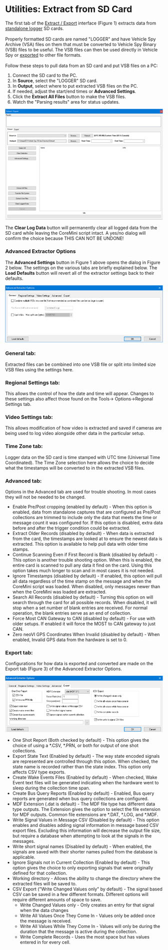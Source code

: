 # Utilities: Extract from SD Card

The first tab of the [Extract / Export](./) interface (Figure 1) extracts data from [standalone logger](../../../application-notes/application-note-vehiclescape-standalone-logging/) SD cards.\
\
Properly formatted SD cards are named "LOGGER" and have Vehicle Spy Archive (VSA) files on them that must be converted to Vehicle Spy Binary (VSB) files to be useful. The VSB files can then be used directly in Vehicle Spy or [exported](utilities-export-vsb-to-other-formats.md) to other file formats.\
\
Follow these steps to pull data from an SD card and put VSB files on a PC:

1. Connect the SD card to the PC.
2. In **Source**, select the "LOGGER" SD card.
3. In **Output**, select where to put extracted VSB files on the PC.
4. If needed, adjust the start/end times or **Advanced Settings**.
5. Click the **Extract All Files** button to make the VSB files.
6. Watch the "Parsing results" area for status updates.

![Figure 1: Use the Extract Tab to convert VSA files on an SD card to VSB files on a PC.](../../../.gitbook/assets/spyExtract.gif)

The **Clear Log Data** button will permanently clear all logged data from the SD card while leaving the CoreMini script intact.  A yes/no dialog will confirm the choice because THIS CAN NOT BE UNDONE!

### Advanced Extractor Options

The **Advanced Settings** button in Figure 1 above opens the dialog in Figure 2 below. The settings on the various tabs are briefly explained below. The **Load Defaults** button will revert all of the extractor settings back to their defaults.

![Figure 2: There are many settings to help customize data extraction from logger SD cards.](../../../.gitbook/assets/spyExtractAdvanced.gif)

### General tab:

Extracted files can be combined into one VSB file or split into limited size VSB files using the settings here.

### Regional Settings tab:

This allows the control of how the date and time will appear.  Changes to these settings also affect those found on the Tools-> Options->Regional Settings tab.

### Video Settings tab:

This allows modification of how video is extracted and saved if cameras are being used to log video alongside other data in the particular setup.

### Time Zone tab:

Logger data on the SD card is time stamped with UTC time (Universal Time Coordinated). The Time Zone selection here allows the choice to decide what the timestamps will be converted to in the extracted VSB files.

### Advanced tab:

Options in the Advanced tab are used for trouble shooting.  In most cases they will not be needed to be changed.

* Enable Pre/Post cropping (enabled by default) - When this option is enabled, data from standalone captures that are configured as Pre/Post collections are trimmed to include only the data that meets the time or message count it was configured for.  If this option is disabled, extra data before and after the trigger condition could be extracted.&#x20;
* Extract Older Records (disabled by default) - When data is extracted from the card, the timestamps are looked at to ensure the newest data is extracted.  This option is available to help pull data with older time stamps.&#x20;
* Continue Scanning Even if First Record is Blank (disabled by default) - This option is another trouble shooting option.  When this is enabled, the entire card is scanned to pull any data it find on the card.  Using this option takes much longer to scan and in most cases it is not needed.
* Ignore Timestamps (disabled by default) - If enabled, this option will pull all data regardless of the time stamp on the message and when the CoreMini script was loaded.  When disabled, only messages newer than when the CoreMini was loaded are extracted.
* Search All Records (disabled by default) - Turning this option on will search through the card for all possible records.  When disabled, it will stop when a set number of blank entries are received.  For normal operation, the blank entries serve as an end of collection.
* Force Most CAN Gateway to CAN (disabled by default) - For use with older setups.  If enabled it will force the MOST to CAN gateway to just CAN.
* Zero neoVI GPS Coordinates When Invalid (disabled by default) - When enabled, Invalid GPS data from the hardware is set to 0.

### Export tab:

Configurations for how data is exported and converted are made on the Export tab (Figure 3) of the Advanced Extractor Options.

![Figure 3: Advanced Export Options](../../../.gitbook/assets/SpyExtractExportOpt.gif)

* One Shot Report (Both checked by default) - This option gives the choice of using a \*.CSV, \*.PRN, or both for output of one shot collections.
* Export State Text (Enabled by default) - The way state encoded signals are represented are controlled through this option.  When checked, the state name is recorded rather than the state index.  This option only affects CSV type exports.
* Create Wake Events Files (Enabled by default) - When checked, Wake Event text files will be generated indicating when the hardware went to sleep during the collection time span.
* Create Bus Query Reports (Enabled by default) - Enabled, Bus query reports are generated when bus query collections are configured.
* MDF Extension (.dat is default) - The MDF file type has different data type outputs.  The Extension gives the option to select the file extension for MDF outputs.  Common file extensions are \*.DAT, \*.LOG, and \*.MDF.
* Write Signal Values in Message CSV (Disabled by default) - This option enables and disables adding signal information in message based CSV export files.  Excluding this information will decrease the output file size, but require a database when attempting to look at the signals in the messages.
* Write short signal names (Disabled by default) - When enabled, the signals are saved with their shorter names pulled from the database is applicable.
* Ignore Signals not in Current Collection (Enabled by default) - This option gives the choice to only exporting signals that were originally defined for that collection.
* Working directory - Allows the ability to change the directory where the extracted files will be saved to.
* CSV Export ("Write Changed Values only" by default) - The signal based CSV can be saved in a few different formats.  Different options will require different amounts of space to save.
  * Write Changed Values only - Only creates an entry for that signal when the data changes
  * Write All Values Once They Come In - Values only be added once the message is received.
  * Write All Values While They Come In - Values will only be during the duration that the message is active during the collection.
  * Write Complete Records - Uses the most space but has values entered in for every cell.&#x20;
